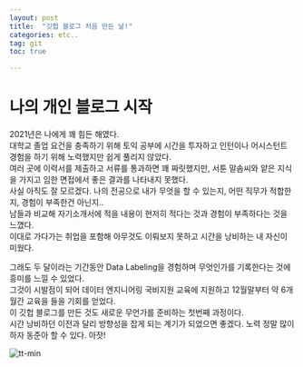 ```yaml
---
layout: post
title:  "깃헙 블로그 처음 만든 날!"
categories: etc..
tag: git
toc: true

---
```


# 나의 개인 블로그 시작
 2021년은 나에게 꽤 힘든 해였다.  
 대학교 졸업 요건을 충족하기 위해 토익 공부에 시간을 투자하고 인턴이나 어시스턴트 경험을 하기 위해 노력했지만 쉽게 풀리지 않았다.  
 여러 곳에 이력서를 제출하고 서류를 통과하면 꽤 짜릿했지만, 서툰 말솜씨와 얕은 지식을 가지고 임한 면접에서 좋은 결과를 나타내지 못했다.  
 사실 아직도 잘 모르겠다. 나의 전공으로 내가 무엇을 할 수 있는지, 어떤 직무가 적합한지, 경험이 부족한건 아닌지..  
 남들과 비교해 자기소개서에 적을 내용이 현저히 적다는 것과 경험이 부족하다는 것을 느꼈다.  
 이대로 가다가는 취업을 포함해 아무것도 이뤄보지 못하고 시간을 낭비하는 내 자신이 미웠다.  

 그래도 두 달이라는 기간동안 Data Labeling을 경험하며 무엇인가를 기록한다는 것에 흥미를 느낄 수 있었다.  
 그것이 시발점이 되어 데이터 엔지니어링 국비지원 교육에 지원하고 12월말부터 약 6개월간 교육을 들을 기회를 얻었다.  
 이 깃헙 블로그를 만든 것도 새로운 무언가를 준비하는 첫번째 과정이다.  
 시간 낭비하던 이전과 달리 방향성을 잡게 되는 계기가 되었으면 좋겠다. 노력 정말 많이 하자 동준아 할 수 있다. 아잣!





![tt-min](https://user-images.githubusercontent.com/75322297/146238851-4e64c8ed-9c5d-4550-82f9-979e087142f8.jpg)
